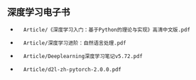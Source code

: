 ## 深度学习电子书

- ```pdf
    Article/《深度学习入门：基于Python的理论与实现》高清中文版.pdf
    ```
- ```pdf
    Article/深度学习进阶：自然语言处理.pdf
    ```
- ```pdf
    Article/Deeplearning深度学习笔记v5.72.pdf
    ```
- ```pdf
    Article/d2l-zh-pytorch-2.0.0.pdf
    ```